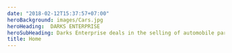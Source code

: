 ```yaml
---
date: "2018-02-12T15:37:57+07:00"
heroBackground: images/Cars.jpg
heroHeading:  DARKS ENTERPRISE
heroSubHeading: Darks Enterprise deals in the selling of automobile parts, assembling and dessembling vehicles.
title: Home
---
```

